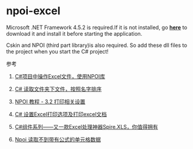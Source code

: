 # npoi-excel

Microsoft .NET Framework 4.5.2 is required.If it is not installed, go [**here**](https://www.microsoft.com/en-us/download/details.aspx?id=42642) to download it and install  it before starting the application.

Cskin and NPOI (third part library)is also required.  So add these dll files to the project when you start the C# project!

参考

1. [C#项目中操作Excel文件，使用NPOI库](https://blog.csdn.net/dcrmg/article/details/52356236) 

2. [C# 读取文件夹下文件，按照名字排序](https://blog.csdn.net/u012601647/article/details/71036443?utm_source=itdadao&utm_medium=referral)

3. [NPOI 教程 - 3.2 打印相关设置](https://www.cnblogs.com/wolfplan/archive/2013/01/13/2858991.html)

4. [C# 设置Excel打印选项及打印excel文档](https://blog.csdn.net/wobckr/article/details/78225834)

5. [C#组件系列——又一款Excel处理神器Spire.XLS，你值得拥有](https://www.cnblogs.com/landeanfen/p/5888973.html)

6. [Npoi 读取不到带有公式的单元格数据](https://q.cnblogs.com/q/75177/)

